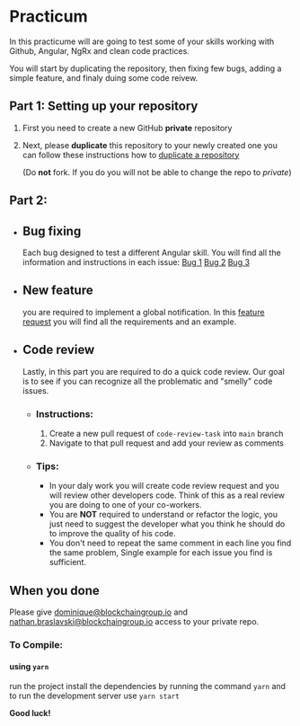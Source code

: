 # Practicum
In this practicume will are going to test some of your skills working with Github, Angular, NgRx and clean code practices. 

You will start by duplicating the repository, then fixing few bugs, adding a simple feature, and finaly duing some code reivew. 

## Part 1: Setting up your repository
1. First you need to create a new GitHub **private** repository 
2. Next, please **duplicate** this repository to your newly created one
   you can follow these instructions how to [duplicate a repository](https://docs.github.com/en/github/creating-cloning-and-archiving-repositories/duplicating-a-repository)
  
    (Do **not** fork. If you do you will not be able to change the repo to _private_)

## Part 2: 
  - ## Bug fixing
    Each bug designed to test a different Angular skill. You will find all the information and instructions in each issue:
    [Bug 1](https://github.com/natanbr/angular-practicum/issues/1)
    [Bug 2](https://github.com/natanbr/angular-practicum/issues/2)
    [Bug 3](https://github.com/natanbr/angular-practicum/issues/3)
  - ## New feature
    you are required to implement a global notification. In this [feature request](https://github.com/natanbr/angular-practicum/issues/4) you will find all the requirements and an example. 
  - ## Code review
    Lastly, in this part you are required to do a quick code review.
  Our goal is to see if you can recognize all the problematic and "smelly" code issues. 
    - ### Instructions:
      1. Create a new pull request of `code-review-task` into `main` branch
      2. Navigate to that pull request and add your review as comments
    - ### Tips:
      - In your daly work you will create code review request and you will review other developers code. Think of this as a real review you are doing to one of your co-workers.
      - You are **NOT** required to understand or refactor the logic, you just need to suggest the developer what you think he should do to improve the quality of his code.
      - You don't need to repeat the same comment in each line you find the same problem, Single example for each issue you find is sufficient. 

## When you done
Please give dominique@blockchaingroup.io and nathan.braslavski@blockchaingroup.io
access to your private repo.

### To Compile:

#### using `yarn`
run the project install the dependencies by running the command `yarn` and to run the development server use `yarn start`

**Good luck!**

